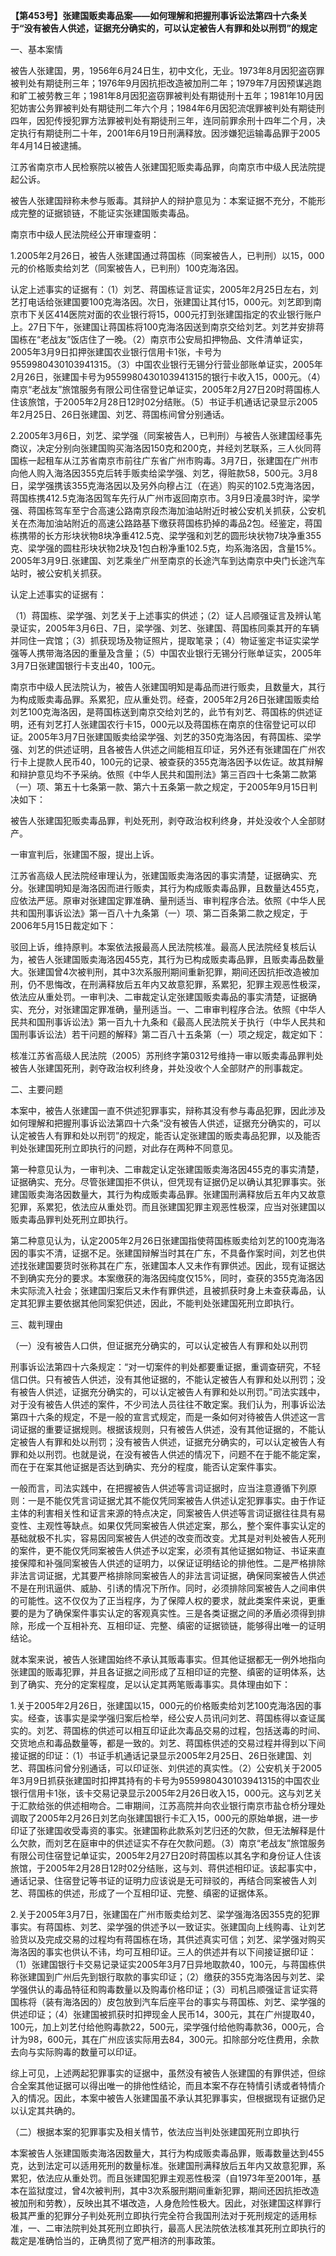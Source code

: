 **【第453号】张建国贩卖毒品案——如何理解和把握刑事诉讼法第四十六条关于“没有被告人供述，证据充分确实的，可以认定被告人有罪和处以刑罚”的规定**

一、基本案情

被告人张建国，男，1956年6月24日生，初中文化，无业。1973年8月因犯盗窃罪被判处有期徒刑三年；1976年9月因抗拒改造被加刑二年；1979年7月因预谋逃跑和旷工被劳教三年；1981年8月因犯盗窃罪被判处有期徒刑十五年；1981年10月因犯妨害公务罪被判处有期徒刑二年六个月；1984年6月因犯流氓罪被判处有期徒刑四年，因犯传授犯罪方法罪被判处有期徒刑三年，连同前罪余刑十四年二个月，决定执行有期徒刑二十年，2001年6月19日刑满释放。因涉嫌犯运输毒品罪于2005年4月14日被逮捕。

江苏省南京市人民检察院以被告人张建国犯贩卖毒品罪，向南京市中级人民法院提起公诉。

被告人张建国辩称未参与贩毒。其辩护人的辩护意见为：本案证据不充分，不能形成完整的证据锁链，不能证实张建国贩卖毒品。

南京市中级人民法院经公开审理查明：

1.2005年2月26日，被告人张建国通过蒋国栋（同案被告人，已判刑）以15，000元的价格贩卖给刘艺（同案被告人，已判刑）100克海洛因。

认定上述事实的证据有：（1）刘艺、蒋国栋证言证实，2005年2月25日左右，刘艺打电话给张建国要100克海洛因。次日，张建国让其付15，000元。刘艺即到南京市下关区414医院对面的农业银行将15，000元打到张建国指定的农业银行账户上。27日下午，张建国让蒋国栋将100克海洛因送到南京交给刘艺。刘艺并安排蒋国栋在“老战友”饭店住了一晚。（2）南京市公安局扣押物品、文件清单证实，2005年3月9日扣押张建国农业银行信用卡1张，卡号为9559980430103941315。（3）中国农业银行无锡分行营业部账单证实，2005年2月26日，张建国卡号为9559980430103941315的银行卡收入15，000元。（4）南京“老战友”旅馆服务有限公司住宿登记单证实，2005年2月27日20时蒋国栋人住该旅馆，于2005年2月28日12时02分结账。（5）书证手机通话记录显示2005年2月25日、26日张建国、刘艺、蒋国栋间曾分别通话。

2.2005年3月6日，刘艺、梁学强（同案被告人，已判刑）与被告人张建国经事先商议，决定分别向张建国购买海洛因150克和200克，并经刘艺联系，三人伙同蒋国栋一起租车从江苏省南京市前往广东省广州市购毒。3月7日，张建国在广州市向他人购入海洛因355克后转手贩卖给梁学强、刘艺，得赃款58，500元。3月8日，梁学强携该355克海洛因以及另外向穆占江（在逃）购买的102.5克海洛因，蒋国栋携412.5克海洛因驾车先行从广州市返回南京市。3月9日凌晨3时许，梁学强、蒋国栋驾车至宁合高速公路南京段杰海加油站附近时被公安机关抓获，公安机关在杰海加油站附近的高速公路路基下缴获蒋国栋扔掉的毒品2包。经鉴定，蒋国栋携带的长方形块状物8块净重412.5克、梁学强和刘艺的圆形块状物7块净重355克、梁学强的圆柱形块状物2块及1包白粉净重102.5克，均系海洛因，含量15%。2005年3月9日.张建国、刘艺乘坐广州至南京的长途汽车到达南京中央门长途汽车站时，被公安机关抓获。

认定上述事实的证据有：

（1）蒋国栋、梁学强、刘艺关于上述事实的供述；（2）证人吕顺强证言及辨认笔录证实，2005年3月6日、7日，梁学强、刘艺、张建国、蒋国栋同乘其开的车辆并同住一宾馆；（3）抓获现场及物证照片，提取笔录；（4）物证鉴定书证实梁学强等人携带海洛因的重量及含量；（5）中国农业银行无锡分行账单证实，2005年3月7日张建国银行卡支出40，100元。

南京市中级人民法院认为，被告人张建国明知是毒品而进行贩卖，且数量大，其行为构成贩卖毒品罪。系累犯，应从重处罚。经查，2005年2月26日张建国贩卖给刘艺100克海洛因，是蒋国栋送到南京交给刘艺的，此节有刘艺、蒋国栋的供述证明，还有刘艺打人张建国农行卡15，000元以及蒋国栋在南京的住宿登记可以印证。2005年3月7日张建国贩卖给梁学强、刘艺的350克海洛因，有蒋国栋、梁学强、刘艺的供述证明，且各被告人供述之间能相互印证，另外还有张建国在广州农行卡上提款人民币40，100元的记录、被查获的355克海洛因予以佐证。故其辩解和辩护意见均不予采纳。依照《中华人民共和国刑法》第三百四十七条第二款第（一）项、第五十七条第一款、第六十五条第一款之规定，于2005年9月15日判决如下：

被告人张建国犯贩卖毒品罪，判处死刑，剥夺政治权利终身，并处没收个人全部财产。

一审宣判后，张建国不服，提出上诉。

江苏省高级人民法院经审理认为，张建国贩卖海洛因的事实清楚，证据确实、充分。张建国明知是海洛因而进行贩卖，其行为构成贩卖毒品罪，且数量达455克，应依法严惩。原审对张建国定罪准确、量刑适当、审判程序合法。依照《中华人民共和国刑事诉讼法》第一百八十九条第（一）项、第二百条第二款之规定，于2006年5月15日裁定如下：

驳回上诉，维持原判。本案依法报最高人民法院核准。最高人民法院经复核后认为，被告人张建国贩卖海洛因455克，其行为已构成贩卖毒品罪，且贩卖毒品数量大。张建国曾4次被判刑，其中3次系服刑期间重新犯罪，期间还因抗拒改造被加刑，仍不思悔改，在刑满释放后五年内又故意犯罪，系累犯，犯罪主观恶性极深，依法应从重处罚。一审判决、二审裁定认定张建国贩卖毒品的事实清楚，证据确实、充分，对张建国定罪准确，量刑适当。一、二审审判程序合法。依照《中华人民共和国刑事诉讼法》第一百九十九条和《最高人民法院关于执行（中华人民共和国刑事诉讼法）若干问题的解释》第二百八十五条第（一）项之规定，裁定如下：

核准江苏省高级人民法院（2005）苏刑终字第0312号维持一审以贩卖毒品罪判处被告人张建国死刑，剥夺政治权利终身，并处没收个人全部财产的刑事裁定。

二、主要问题

本案中，被告人张建国一直不供述犯罪事实，辩称其没有参与毒品犯罪，因此涉及如何理解和把握刑事诉讼法第四十六条“没有被告人供述，证据充分确实的，可以认定被告人有罪和处以刑罚”的规定，能否认定张建国的贩卖毒品犯罪，以及能否判处张建国死刑立即执行的问题，对此存在两种不同意见。

第一种意见认为，一审判决、二审裁定认定张建国贩卖海洛因455克的事实清楚，证据确实、充分。尽管张建国拒不供认，但凭现有证据仍足以确认其犯罪事实。张建国贩卖海洛因数量大，其行为构成贩卖毒品罪。张建国刑满释放后五年内又故意犯罪，系累犯，依法应从重处罚。而且张建国犯罪主观恶性极深，应当对张建国以贩卖毒品罪判处死刑立即执行。

第二种意见认为，认定2005年2月26日张建国指使蒋国栋贩卖给刘艺的100克海洛因的事实不清，证据不足。张建国辩解当时其在广东，不具备作案时间，刘艺也供述找张建国要货时张称其在广东，张建国本人又未作有罪供述。因此，现有证据达不到确实充分的要求。本案缴获的海洛因纯度仅15%，同时，查获的355克海洛因未实际流入社会；张建国归案后又未作有罪供述，且被抓获时身上未查获毒品，认定其犯罪主要依据其他同案犯供述，因此，不能判处张建国死刑立即执行。

三、裁判理由

（一）没有被告人口供，但证据充分确实的，可以认定被告人有罪和处以刑罚

刑事诉讼法第四十六条规定：“对一切案件的判处都要重证据，重调查研究，不轻信口供。只有被告人供述，没有其他证据的，不能认定被告人有罪和处以刑罚；没有被告人供述，证据充分确实的，可以认定被告人有罪和处以刑罚。”司法实践中，对于没有被告人供述的案件，不少司法人员往往不敢定案。我们认为，刑事诉讼法第四十六条的规定，不是一般的宣言式规定，而是一条如何对待被告人供述这一言词证据的重要证据规则。根据该规则，只有被告人供述，没有其他证据的，不能认定被告人有罪和处以刑罚；没有被告人供述，证据充分确实的，可以认定被告人有罪和处以刑罚。也就是说，在没有被告人供述的情况下，问题不在于能不能定案，而在于在案其他证据是否达到确实、充分的程度，能否认定案件事实。

一般而言，司法实践中，在把握被告人供述等言词证据时，应当注意遵循下列原则：一是不能仅凭言词证据尤其不能仅凭同案被告人供述认定犯罪事实。由于作证主体的利害相关性和证言来源的特点决定，同案被告人供述等言词证据往往具有易变性、主观性等缺点。如果仅凭同案被告人供述定案，那么，整个案件事实认定的基础就极不扎实，容易因同案被告人供述的改变而改变。尤其是对判处被告人死刑的案件，更不能仅凭同案被告人供述予以定案，必须有其他证据如物证、书证来直接保障和补强同案被告人供述的证明力，以保证证明结论的排他性。二是严格排除非法言词证据，尤其要严格排除同案被告人的非法言词证据，确保同案被告人供述不是在刑讯逼供、威胁、引诱的情况下所作。同时，必须排除同案被告人之间串供的可能性。这不仅仅为了正当程序，为了保障人权的要求，就此类案件来说，更重要的是为了确保案件事实认定的客观真实性。三是各类证据之间的矛盾必须得到排除，形成一个互相补充、互相印证、完整、缜密的证据锁链，能够得出唯一的证明结论。

就本案来说，被告人张建国始终不承认其贩毒事实。但其他证据都无一例外地指向张建国的贩毒犯罪，并且各证据之间形成了互相印证的完整、缜密的证明体系，达到了确实、充分的定案程度，足以认定其两笔贩毒事实。具体理由如下：

1.关于2005年2月26日，张建国以15，000元的价格贩卖给刘艺100克海洛因的事实。经查，该事实是梁学强归案后检举，经公安人员讯问刘艺、蒋国栋得以查证属实的。刘艺、蒋国栋的供述可以相互印证此次毒品交易的过程，包括送毒的时间、交货地点和毒品数量等，都是一致的。刘艺、蒋国栋供述的交易过程并得到以下间接证据的印证：（1）书证手机通话记录显示2005年2月25日、26日张建国、刘艺、蒋国栋问曾分别通话，可以印证张、刘供述的真实性。（2）公安机关于2005年3月9日抓获张建国时扣押其持有的卡号为9559980430103941315的中国农业银行信用卡1张，该卡交易记录显示2005年2月26日收入15，000元。这与刘艺关于汇款给张的供述相吻合。二审期间，江苏高院并向农业银行南京市盐仓桥分理处调取了2005年2月26日刘艺向张建国银行卡汇入15，000元的原始单据，进一步印证了张建国收受毒资的事实。张建国称此款系刘艺归还的欠款，但无法解释是什么欠款，而刘艺在庭审中的供述证实不存在欠款问题。（3）南京“老战友”旅馆服务有限公司住宿登记单证实，2005年2月27日20时蒋国栋以其名字和身份证人住该旅馆，于2005年2月28日12时02分结账，这与刘、蒋供述相印证。该起事实中，通话记录、住宿登记等书证的证明力应该说是无可辩驳的，再结合同案被告人刘艺、蒋国栋的供述，形成了一个互相印证、完整、缜密的证据体系。

2.关于2005年3月7日，张建国在广州市贩卖给刘艺、梁学强海洛因355克的犯罪事实。有蒋国栋、刘艺、梁学强的供述予以一致证实。张建国向上线购毒、让刘艺验货以及完成交易的过程均有蒋国栋在场，其供述真实可信；刘艺、梁学强对购买海洛因的事实也供认不讳，均可互相印证。三人的供述并有以下间接证据印证：（1）张建国银行卡交易记录证实2005年3月7日异地取款40，100元，与蒋国栋供称张建国到广州后先到银行取款的事实印证；（2）缴获的355克海洛因与刘艺、梁学强供认的毒品特征和购毒数量以及购毒价格印证；（3）司机吕顺强证言证实蒋国栋将（装有海洛因的）皮包放到汽车后座平台的事实与蒋国栋、刘艺、梁学强的供述印证；（4）张建国被抓获时扣押现金人民币14，300元，其在广州提取40，100元，加上刘艺付给他购毒款22，500元，梁学强付给他购毒款36，000元，合计为98，600元，其在广州应该实际用去84，300元。扣除部分吃住费用，余款去向与实际购毒的数量可以印证。

综上可见，上述两起犯罪事实的证据中，虽然没有被告人张建国的有罪供述，但综合全案其他证据可以得出唯一的排他性结论，而且本案不存在特情引诱或者特情介入的情况。因此，本案中被告人张建国虽不承认其犯罪事实，但根据现有证据仍足以认定其共确的。

（二）根据本案的犯罪事实及相关情节，依法应当判处张建国死刑立即执行

本案被告人张建国贩卖海洛因数量大，其行为构成贩卖毒品罪，贩毒数量达到455克，达到法定可以适用死刑的数量标准。张建国刑满释放后五年内又故意犯罪，系累犯，依法应从重处罚。而且张建国犯罪主观恶性极深（自1973年至2001年，基本在监狱度过，曾4次被判刑，其中3次系服刑期间重新犯罪，期间还因抗拒改造被加刑和劳教），反映出其不堪改造，人身危险性极大。因此，对张建国这样罪行极其严重的犯罪分子判处死刑立即执行完全符合我国刑法对于死刑规定的适用标准，一、二审法院判处其死刑立即执行，最高人民法院依法核准其死刑立即执行的裁定是准确恰当的，正确贯彻了宽严相济的刑事政策。